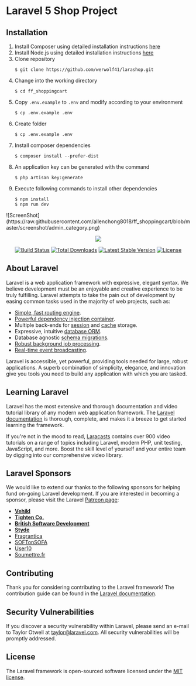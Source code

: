 <h1>Laravel 5 Shop Project</h1>
<h2>Installation</h2>
<ol>
<li>Install Composer using detailed installation instructions <a href="https://getcomposer.org/doc/00-intro.md#installation-linux-unix-osx" rel="nofollow">here</a></li>
<li>Install Node.js using detailed installation instructions <a href="https://nodejs.org/en/download/package-manager/" rel="nofollow">here</a></li>
<li>Clone repository
<pre><code>$ git clone https://github.com/werwolf41/larashop.git
</code></pre>
</li>
<li>Change into the working directory
<pre><code>$ cd ff_shoppingcart
</code></pre>
</li>
<li>Copy <code>.env.example</code> to <code>.env</code> and modify according to your environment
<pre><code>$ cp .env.example .env
</code></pre>
</li>
<li>Create folder
<pre><code>$ cp .env.example .env 
</code></pre>
</li>
<li>Install composer dependencies
<pre><code>$ composer install --prefer-dist
</code></pre>
</li>
<li>An application key can be generated with the command
<pre><code>$ php artisan key:generate
</code></pre>
</li>
<li>Execute following commands to install other dependencies
<pre><code>$ npm install
$ npm run dev
</code></pre>
</li>
</ol>
![ScreenShot](https://raw.githubusercontent.com/allenchong8018/ff_shoppingcart/blob/master/screenshot/admin_category.png)


<p align="center"><img src="https://laravel.com/assets/img/components/logo-laravel.svg"></p>

<p align="center">
<a href="https://travis-ci.org/laravel/framework"><img src="https://travis-ci.org/laravel/framework.svg" alt="Build Status"></a>
<a href="https://packagist.org/packages/laravel/framework"><img src="https://poser.pugx.org/laravel/framework/d/total.svg" alt="Total Downloads"></a>
<a href="https://packagist.org/packages/laravel/framework"><img src="https://poser.pugx.org/laravel/framework/v/stable.svg" alt="Latest Stable Version"></a>
<a href="https://packagist.org/packages/laravel/framework"><img src="https://poser.pugx.org/laravel/framework/license.svg" alt="License"></a>
</p>

## About Laravel

Laravel is a web application framework with expressive, elegant syntax. We believe development must be an enjoyable and creative experience to be truly fulfilling. Laravel attempts to take the pain out of development by easing common tasks used in the majority of web projects, such as:

- [Simple, fast routing engine](https://laravel.com/docs/routing).
- [Powerful dependency injection container](https://laravel.com/docs/container).
- Multiple back-ends for [session](https://laravel.com/docs/session) and [cache](https://laravel.com/docs/cache) storage.
- Expressive, intuitive [database ORM](https://laravel.com/docs/eloquent).
- Database agnostic [schema migrations](https://laravel.com/docs/migrations).
- [Robust background job processing](https://laravel.com/docs/queues).
- [Real-time event broadcasting](https://laravel.com/docs/broadcasting).

Laravel is accessible, yet powerful, providing tools needed for large, robust applications. A superb combination of simplicity, elegance, and innovation give you tools you need to build any application with which you are tasked.

## Learning Laravel

Laravel has the most extensive and thorough documentation and video tutorial library of any modern web application framework. The [Laravel documentation](https://laravel.com/docs) is thorough, complete, and makes it a breeze to get started learning the framework.

If you're not in the mood to read, [Laracasts](https://laracasts.com) contains over 900 video tutorials on a range of topics including Laravel, modern PHP, unit testing, JavaScript, and more. Boost the skill level of yourself and your entire team by digging into our comprehensive video library.

## Laravel Sponsors

We would like to extend our thanks to the following sponsors for helping fund on-going Laravel development. If you are interested in becoming a sponsor, please visit the Laravel [Patreon page](http://patreon.com/taylorotwell):

- **[Vehikl](http://vehikl.com)**
- **[Tighten Co.](https://tighten.co)**
- **[British Software Development](https://www.britishsoftware.co)**
- **[Styde](https://styde.net)**
- [Fragrantica](https://www.fragrantica.com)
- [SOFTonSOFA](https://softonsofa.com/)
- [User10](https://user10.com)
- [Soumettre.fr](https://soumettre.fr/)

## Contributing

Thank you for considering contributing to the Laravel framework! The contribution guide can be found in the [Laravel documentation](http://laravel.com/docs/contributions).

## Security Vulnerabilities

If you discover a security vulnerability within Laravel, please send an e-mail to Taylor Otwell at taylor@laravel.com. All security vulnerabilities will be promptly addressed.

## License

The Laravel framework is open-sourced software licensed under the [MIT license](http://opensource.org/licenses/MIT).
